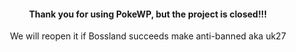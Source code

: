 <center><h4>Thank you for using PokeWP, but the project is closed!!!</h4>
  We will reopen it if Bossland succeeds make anti-banned aka uk27</center>
